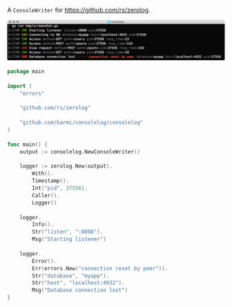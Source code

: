 A `ConsoleWriter` for <https://github.com/rs/zerolog>.

![Screenshot](screenshot.png)

```go
package main

import (
	"errors"

	"github.com/rs/zerolog"

	"github.com/karmi/consolelog/consolelog"
)

func main() {
	output := consolelog.NewConsoleWriter()

	logger := zerolog.New(output).
		With().
		Timestamp().
		Int("pid", 37556).
		Caller().
		Logger()

	logger.
		Info().
		Str("listen", ":8080").
		Msg("Starting listener")

	logger.
		Error().
		Err(errors.New("connection reset by peer")).
		Str("database", "myapp").
		Str("host", "localhost:4932").
		Msg("Database connection lost")
}
```
